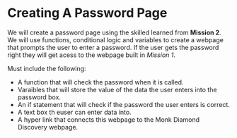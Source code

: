 # Creating A Password Page #

We will create a password page using the skilled learned from **Mission 2**.  We will use functions, conditional logic and variables to create a webpage that prompts the user to enter a password.  If the user gets the password right they will get acess to the webpage built in *Mission 1*.

Must include the following:
- A function that will check the password when it is called.
- Varaibles that will store the value of the data the user enters into the password box.
- An if statement that will check if the password the user enters is correct.
- A text box th euser can enter data into.
- A hyper link that connects this webpage to the Monk Diamond Discovery webpage.
